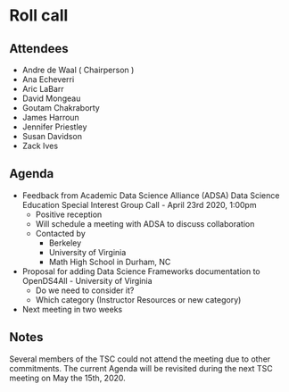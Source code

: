 # Roll call
## Attendees

- Andre de Waal ( Chairperson )
- Ana Echeverri
- Aric LaBarr
- David Mongeau
- Goutam Chakraborty
- James Harroun
- Jennifer Priestley
- Susan Davidson
- Zack Ives

## Agenda

- Feedback from Academic Data Science Alliance (ADSA) Data Science Education Special Interest Group Call - April 23rd 2020, 1:00pm
  - Positive reception 
  - Will schedule a meeting with ADSA to discuss collaboration
  - Contacted by
    - Berkeley 
    - University of Virginia 
    - Math High School in Durham, NC
- Proposal for adding Data Science Frameworks documentation to OpenDS4All - University of Virginia
  - Do we need to consider it?
  - Which category (Instructor Resources or new category)
- Next meeting in two weeks

## Notes

Several members of the TSC could not attend the meeting due to other commitments. The current Agenda will be revisited 
during the next TSC meeting on May the 15th, 2020.
